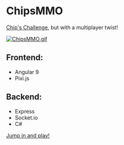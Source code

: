 # ChipsMMO
[Chip's Challenge,](https://en.wikipedia.org/wiki/Chip%27s_Challenge) but with a multiplayer twist!

[![ChipsMMO.gif](https://i.postimg.cc/hPtyywLT/ChipsMMO.gif)](https://postimg.cc/7bjnbKQZ)

## Frontend:
* Angular 9
* Pixi.js
## Backend:
* Express
* Socket.io
* C#

[Jump in and play!](http://www.chipsmmo.cc/)
